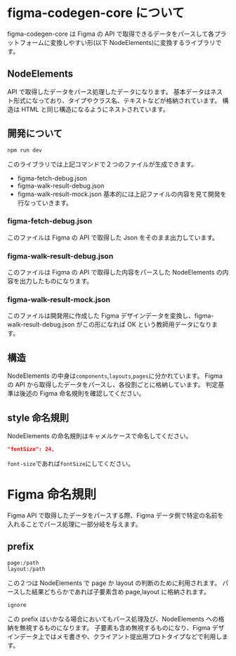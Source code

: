 # figma-codegen-core について

figma-codegen-core は Figma の API で取得できるデータをパースして各プラットフォームに変換しやすい形(以下 NodeElements)に変換するライブラリです。

## NodeElements

API で取得したデータをパース処理したデータになります。
基本データはネスト形式になっており、タイプやクラス名、テキストなどが格納されています。
構造は HTML と同じ構造になるようにネストされています。

## 開発について

```
npm run dev
```

このライブラリでは上記コマンドで２つのファイルが生成できます。

- figma-fetch-debug.json
- figma-walk-result-debug.json
- figma-walk-result-mock.json
  基本的には上記ファイルの内容を見て開発を行なっていきます。

### figma-fetch-debug.json

このファイルは Figma の API で取得した Json をそのまま出力しています。

### figma-walk-result-debug.json

このファイルは Figma の API で取得した内容をパースした NodeElements の内容を出力したものになります。

### figma-walk-result-mock.json

このファイルは開発用に作成した Figma デザインデータを変換し、figma-walk-result-debug.json がこの形になれば OK という教師用データになります。

## 構造

NodeElements の中身は`components`,`layouts`,`pages`に分かれています。
Figma の API から取得したデータをパースし、各役割ごとに格納しています。
判定基準は後述の Figma 命名規則を確認してください。

## style 命名規則

NodeElements の命名規則はキャメルケースで命名してください。

```json
"fontSize": 24,
```

`font-size`であれば`fontSize`にしてください。

# Figma 命名規則

Figma API で取得したデータをパースする際、Figma データ側で特定の名前を入れることでパース処理に一部分岐を与えます。

## prefix

```
page:/path
layout:/path
```

この２つは NodeElements で page か layout の判断のために利用されます。
パースした結果どちらかであれば子要素含め page,layout に格納されます。

```
ignore
```

この prefix はいかなる場合においてもパース処理及び、NodeElements への格納を無視するものになります。
子要素も含め無視するものになり、Figma デザインデータ上ではメモ書きや、クライアント提出用プロトタイプなどで利用します。

